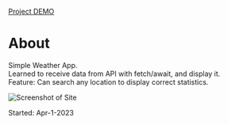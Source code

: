 [Project DEMO](https://jason21715.github.io/WeatherAPI/)

# About
Simple Weather App.   
Learned to receive data from API with fetch/await, and display it.  
Feature: Can search any location to display correct statistics.

![Screenshot of Site](https://user-images.githubusercontent.com/121495300/236682725-7c3507b5-b859-4e02-b81c-48be43e35d22.png)

Started: Apr-1-2023
